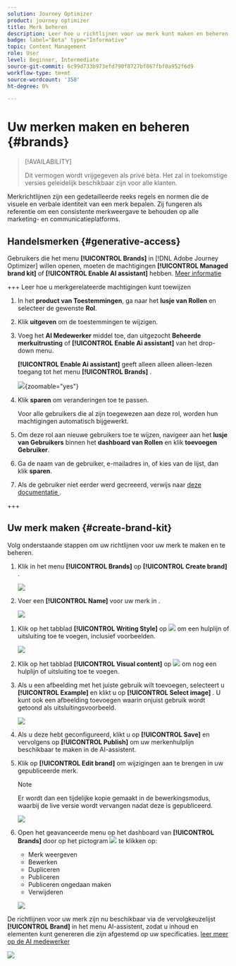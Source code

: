 ```yaml
---
solution: Journey Optimizer
product: journey optimizer
title: Merk beheren
description: Leer hoe u richtlijnen voor uw merk kunt maken en beheren
badge: label="Beta" type="Informative"
topic: Content Management
role: User
level: Beginner, Intermediate
source-git-commit: 6c99d733b973efd790f8727bf867fbf0a952f6d9
workflow-type: tm+mt
source-wordcount: '358'
ht-degree: 0%

---
```


# Uw merken maken en beheren {#brands}

>[!AVAILABILITY]
>
>Dit vermogen wordt vrijgegeven als privé bèta. Het zal in toekomstige versies geleidelijk beschikbaar zijn voor alle klanten.

Merkrichtlijnen zijn een gedetailleerde reeks regels en normen die de visuele en verbale identiteit van een merk bepalen. Zij fungeren als referentie om een consistente merkweergave te behouden op alle marketing- en communicatieplatforms.

<!--Upload feature currently behind feature flag--

In [!DNL Journey Optimizer], you now have the option to manually input and organize your brand details or upload brand guideline documents for automatic information extraction.-->

## Handelsmerken {#generative-access}

Gebruikers die het menu **[!UICONTROL Brands]** in [!DNL Adobe Journey Optimizer] willen openen, moeten de machtigingen **[!UICONTROL Managed brand kit]** of **[!UICONTROL Enable AI assistant]** hebben. [Meer informatie](../administration/permissions.md)

+++  Leer hoe u merkgerelateerde machtigingen kunt toewijzen

1. In het **product van Toestemmingen**, ga naar het **lusje van Rollen** en selecteer de gewenste **Rol**.

1. Klik **uitgeven** om de toestemmingen te wijzigen.

1. Voeg het **AI Medewerker** middel toe, dan uitgezocht **Beheerde merkuitrusting** of **[!UICONTROL Enable Ai assistant]** van het drop-down menu.

   **[!UICONTROL Enable Ai assistant]** geeft alleen alleen alleen-lezen toegang tot het menu **[!UICONTROL Brands]** .

   ![](assets/brands-permission.png){zoomable="yes"}

1. Klik **sparen** om veranderingen toe te passen.

   Voor alle gebruikers die al zijn toegewezen aan deze rol, worden hun machtigingen automatisch bijgewerkt.

1. Om deze rol aan nieuwe gebruikers toe te wijzen, navigeer aan het **lusje van Gebruikers** binnen het **dashboard van Rollen** en klik **toevoegen Gebruiker**.

1. Ga de naam van de gebruiker, e-mailadres in, of kies van de lijst, dan klik **sparen**.

1. Als de gebruiker niet eerder werd gecreeerd, verwijs naar [ deze documentatie ](https://experienceleague.adobe.com/en/docs/experience-platform/access-control/abac/permissions-ui/users).

+++

## Uw merk maken {#create-brand-kit}

Volg onderstaande stappen om uw richtlijnen voor uw merk te maken en te beheren.

<!--Upload feature currently behind feature flag--

To create and manage your Brand guideline, you can either enter the details yourself, or upload your brand guidelines document to have the information extracted automatically:-->

1. Klik in het menu **[!UICONTROL Brands]** op **[!UICONTROL Create brand]** .

   ![](assets/brands-1.png)

1. Voer een **[!UICONTROL Name]** voor uw merk in <!--and a **[!UICONTROL Description]** to your brand guideline-->.

   ![](assets/brands-2-temp.png)

<!--Upload feature currently behind feature flag so hidden from doc - should be available again by EOM (Feb)--

1. Drag and drop or select your file to upload your brand guidelines and extract automatically relevant brand information. Click **[!UICONTROL Create brand]**.

    The information extraction process now begins. Note that it may take several minutes to complete.

    ![](assets/brands-2.png)

1. Your Content and visual creation standards are now automatically populated. Browse through the different tabs to adapt the information as needed.

-->

1. Klik op het tabblad **[!UICONTROL Writing Style]** op ![](assets/do-not-localize/Smock_Add_18_N.svg) om een hulplijn of uitsluiting toe te voegen, inclusief voorbeelden.

   ![](assets/brands-3.png)

1. Klik op het tabblad **[!UICONTROL Visual content]** op ![](assets/do-not-localize/Smock_Add_18_N.svg) om nog een hulplijn of uitsluiting toe te voegen.

1. Als u een afbeelding met het juiste gebruik wilt toevoegen, selecteert u **[!UICONTROL Example]** en klikt u op **[!UICONTROL Select image]** . U kunt ook een afbeelding toevoegen waarin onjuist gebruik wordt getoond als uitsluitingsvoorbeeld.

   ![](assets/brands-4.png)

1. Als u deze hebt geconfigureerd, klikt u op **[!UICONTROL Save]** en vervolgens op **[!UICONTROL Publish]** om uw merkenhulplijn beschikbaar te maken in de AI-assistent.

1. Klik op **[!UICONTROL Edit brand]** om wijzigingen aan te brengen in uw gepubliceerde merk.

   >[!NOTE]
   >
   >Er wordt dan een tijdelijke kopie gemaakt in de bewerkingsmodus, waarbij de live versie wordt vervangen nadat deze is gepubliceerd.

   ![](assets/brands-8.png)

1. Open het geavanceerde menu op het dashboard van **[!UICONTROL Brands]** door op het pictogram ![](assets/do-not-localize/Smock_More_18_N.svg) te klikken op:

   * Merk weergeven
   * Bewerken
   * Dupliceren
   * Publiceren
   * Publiceren ongedaan maken
   * Verwijderen

   ![](assets/brands-6.png)

De richtlijnen voor uw merk zijn nu beschikbaar via de vervolgkeuzelijst **[!UICONTROL Brand]** in het menu AI-assistent, zodat u inhoud en elementen kunt genereren die zijn afgestemd op uw specificaties. [ leer meer op de AI medewerker ](gs-generative.md)

![](assets/brands-7.png)
